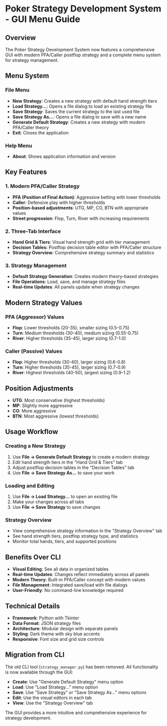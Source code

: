 # Poker Strategy Development System - GUI Menu Guide

## Overview
The Poker Strategy Development System now features a comprehensive GUI with modern PFA/Caller postflop strategy and a complete menu system for strategy management.

## Menu System

### File Menu
- **New Strategy**: Creates a new strategy with default hand strength tiers
- **Load Strategy...**: Opens a file dialog to load an existing strategy file
- **Save Strategy**: Saves the current strategy to the last used file
- **Save Strategy As...**: Opens a file dialog to save with a new name
- **Generate Default Strategy**: Creates a new strategy with modern PFA/Caller theory
- **Exit**: Closes the application

### Help Menu
- **About**: Shows application information and version

## Key Features

### 1. Modern PFA/Caller Strategy
- **PFA (Position of Final Action)**: Aggressive betting with lower thresholds
- **Caller**: Defensive play with higher thresholds
- **Position-based adjustments**: UTG, MP, CO, BTN with appropriate values
- **Street progression**: Flop, Turn, River with increasing requirements

### 2. Three-Tab Interface
- **Hand Grid & Tiers**: Visual hand strength grid with tier management
- **Decision Tables**: Postflop decision table editor with PFA/Caller structure
- **Strategy Overview**: Comprehensive strategy summary and statistics

### 3. Strategy Management
- **Default Strategy Generation**: Creates modern theory-based strategies
- **File Operations**: Load, save, and manage strategy files
- **Real-time Updates**: All panels update when strategy changes

## Modern Strategy Values

### PFA (Aggressor) Values
- **Flop**: Lower thresholds (20-35), smaller sizing (0.5-0.75)
- **Turn**: Medium thresholds (30-40), medium sizing (0.55-0.75)
- **River**: Higher thresholds (35-45), larger sizing (0.7-1.0)

### Caller (Passive) Values
- **Flop**: Higher thresholds (30-40), larger sizing (0.6-0.8)
- **Turn**: Higher thresholds (35-45), larger sizing (0.7-0.9)
- **River**: Highest thresholds (40-50), largest sizing (0.9-1.2)

## Position Adjustments
- **UTG**: Most conservative (highest thresholds)
- **MP**: Slightly more aggressive
- **CO**: More aggressive
- **BTN**: Most aggressive (lowest thresholds)

## Usage Workflow

### Creating a New Strategy
1. Use **File → Generate Default Strategy** to create a modern strategy
2. Edit hand strength tiers in the "Hand Grid & Tiers" tab
3. Adjust postflop decision tables in the "Decision Tables" tab
4. Use **File → Save Strategy As...** to save your work

### Loading and Editing
1. Use **File → Load Strategy...** to open an existing file
2. Make your changes across all tabs
3. Use **File → Save Strategy** to save changes

### Strategy Overview
- View comprehensive strategy information in the "Strategy Overview" tab
- See hand strength tiers, postflop strategy type, and statistics
- Monitor total hands, tiers, and supported positions

## Benefits Over CLI
- **Visual Editing**: See all data in organized tables
- **Real-time Updates**: Changes reflect immediately across all panels
- **Modern Theory**: Built-in PFA/Caller concept with modern values
- **File Management**: Integrated save/load with file dialogs
- **User-Friendly**: No command-line knowledge required

## Technical Details
- **Framework**: Python with Tkinter
- **Data Format**: JSON strategy files
- **Architecture**: Modular design with separate panels
- **Styling**: Dark theme with sky blue accents
- **Responsive**: Font size and grid size controls

## Migration from CLI
The old CLI tool (`strategy_manager.py`) has been removed. All functionality is now available through the GUI:
- **Create**: Use "Generate Default Strategy" menu option
- **Load**: Use "Load Strategy..." menu option
- **Save**: Use "Save Strategy" or "Save Strategy As..." menu options
- **Edit**: Use the visual editors in each tab
- **View**: Use the "Strategy Overview" tab

The GUI provides a more intuitive and comprehensive experience for strategy development. 